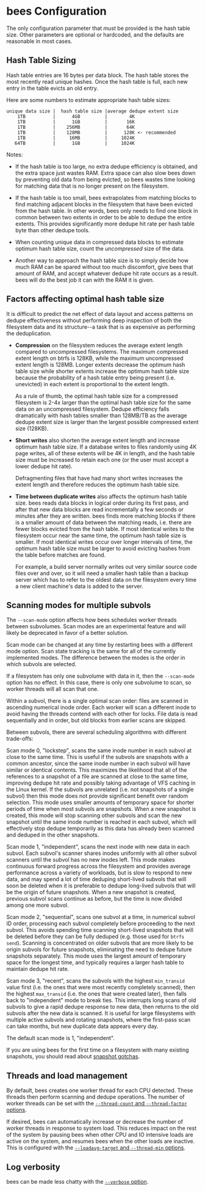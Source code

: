bees Configuration
==================

The only configuration parameter that *must* be provided is the hash
table size.  Other parameters are optional or hardcoded, and the defaults
are reasonable in most cases.

Hash Table Sizing
-----------------

Hash table entries are 16 bytes per data block.  The hash table stores
the most recently read unique hashes.  Once the hash table is full,
each new entry in the table evicts an old entry.

Here are some numbers to estimate appropriate hash table sizes:

    unique data size |  hash table size |average dedupe extent size
        1TB          |      4GB         |        4K
        1TB          |      1GB         |       16K
        1TB          |    256MB         |       64K
        1TB          |    128MB         |      128K <- recommended
        1TB          |     16MB         |     1024K
       64TB          |      1GB         |     1024K

Notes:

 * If the hash table is too large, no extra dedupe efficiency is
obtained, and the extra space just wastes RAM.  Extra space can also slow
bees down by preventing old data from being evicted, so bees wastes time
looking for matching data that is no longer present on the filesystem.

 * If the hash table is too small, bees extrapolates from matching
blocks to find matching adjacent blocks in the filesystem that have been
evicted from the hash table.  In other words, bees only needs to find
one block in common between two extents in order to be able to dedupe
the entire extents.  This provides significantly more dedupe hit rate
per hash table byte than other dedupe tools.

 * When counting unique data in compressed data blocks to estimate
optimum hash table size, count the *uncompressed* size of the data.

 * Another way to approach the hash table size is to simply decide how much
RAM can be spared without too much discomfort, give bees that amount of
RAM, and accept whatever dedupe hit rate occurs as a result.  bees will
do the best job it can with the RAM it is given.

Factors affecting optimal hash table size
-----------------------------------------

It is difficult to predict the net effect of data layout and access
patterns on dedupe effectiveness without performing deep inspection of
both the filesystem data and its structure--a task that is as expensive
as performing the deduplication.

* **Compression** on the filesystem reduces the average extent length
compared to uncompressed filesystems.  The maximum compressed extent
length on btrfs is 128KB, while the maximum uncompressed extent length
is 128MB.  Longer extents decrease the optimum hash table size while
shorter extents increase the optimum hash table size because the
probability of a hash table entry being present (i.e. unevicted) in
each extent is proportional to the extent length.

   As a rule of thumb, the optimal hash table size for a compressed
filesystem is 2-4x larger than the optimal hash table size for the same
data on an uncompressed filesystem.  Dedupe efficiency falls dramatically
with hash tables smaller than 128MB/TB as the average dedupe extent size
is larger than the largest possible compressed extent size (128KB).

* **Short writes** also shorten the average extent length and increase
optimum hash table size.  If a database writes to files randomly using
4K page writes, all of these extents will be 4K in length, and the hash
table size must be increased to retain each one (or the user must accept
a lower dedupe hit rate).

   Defragmenting files that have had many short writes increases the
extent length and therefore reduces the optimum hash table size.

* **Time between duplicate writes** also affects the optimum hash table
size.  bees reads data blocks in logical order during its first pass,
and after that new data blocks are read incrementally a few seconds or
minutes after they are written.  bees finds more matching blocks if there
is a smaller amount of data between the matching reads, i.e. there are
fewer blocks evicted from the hash table.  If most identical writes to
the filesystem occur near the same time, the optimum hash table size is
smaller.  If most identical writes occur over longer intervals of time,
the optimum hash table size must be larger to avoid evicting hashes from
the table before matches are found.

   For example, a build server normally writes out very similar source
code files over and over, so it will need a smaller hash table than a
backup server which has to refer to the oldest data on the filesystem
every time a new client machine's data is added to the server.

Scanning modes for multiple subvols
-----------------------------------

The `--scan-mode` option affects how bees schedules worker threads
between subvolumes.  Scan modes are an experimental feature and will
likely be deprecated in favor of a better solution.

Scan mode can be changed at any time by restarting bees with a different
mode option.  Scan state tracking is the same for all of the currently
implemented modes.  The difference between the modes is the order in
which subvols are selected.

If a filesystem has only one subvolume with data in it, then the
`--scan-mode` option has no effect.  In this case, there is only one
subvolume to scan, so worker threads will all scan that one.

Within a subvol, there is a single optimal scan order:  files are scanned
in ascending numerical inode order.  Each worker will scan a different
inode to avoid having the threads contend with each other for locks.
File data is read sequentially and in order, but old blocks from earlier
scans are skipped.

Between subvols, there are several scheduling algorithms with different
trade-offs:

Scan mode 0, "lockstep", scans the same inode number in each subvol at
close to the same time.  This is useful if the subvols are snapshots
with a common ancestor, since the same inode number in each subvol will
have similar or identical contents.  This maximizes the likelihood
that all of the references to a snapshot of a file are scanned at
close to the same time, improving dedupe hit rate and possibly taking
advantage of VFS caching in the Linux kernel.  If the subvols are
unrelated (i.e. not snapshots of a single subvol) then this mode does
not provide significant benefit over random selection.  This mode uses
smaller amounts of temporary space for shorter periods of time when most
subvols are snapshots.  When a new snapshot is created, this mode will
stop scanning other subvols and scan the new snapshot until the same
inode number is reached in each subvol, which will effectively stop
dedupe temporarily as this data has already been scanned and deduped
in the other snapshots.

Scan mode 1, "independent", scans the next inode with new data in each
subvol.  Each subvol's scanner shares inodes uniformly with all other
subvol scanners until the subvol has no new inodes left.  This mode makes
continuous forward progress across the filesystem and provides average
performance across a variety of workloads, but is slow to respond to new
data, and may spend a lot of time deduping short-lived subvols that will
soon be deleted when it is preferable to dedupe long-lived subvols that
will be the origin of future snapshots.  When a new snapshot is created,
previous subvol scans continue as before, but the time is now divided
among one more subvol.

Scan mode 2, "sequential", scans one subvol at a time, in numerical subvol
ID order, processing each subvol completely before proceeding to the
next subvol.  This avoids spending time scanning short-lived snapshots
that will be deleted before they can be fully deduped (e.g. those used
for `btrfs send`).  Scanning is concentrated on older subvols that are
more likely to be origin subvols for future snapshots, eliminating the
need to dedupe future snapshots separately.  This mode uses the largest
amount of temporary space for the longest time, and typically requires
a larger hash table to maintain dedupe hit rate.

Scan mode 3, "recent", scans the subvols with the highest `min_transid`
value first (i.e. the ones that were most recently completely scanned),
then the highest `max_transid` (i.e. the ones that were created later),
then falls back to "independent" mode to break ties.  This interrupts
long scans of old subvols to give a rapid dedupe response to new data,
then returns to the old subvols after the new data is scanned.  It is
useful for large filesystems with multiple active subvols and rotating
snapshots, where the first-pass scan can take months, but new duplicate
data appears every day.

The default scan mode is 1, "independent".

If you are using bees for the first time on a filesystem with many
existing snapshots, you should read about [snapshot gotchas](gotchas.md).

Threads and load management
---------------------------

By default, bees creates one worker thread for each CPU detected.
These threads then perform scanning and dedupe operations.  The number of
worker threads can be set with the [`--thread-count` and `--thread-factor`
options](options.md).

If desired, bees can automatically increase or decrease the number
of worker threads in response to system load.  This reduces impact on
the rest of the system by pausing bees when other CPU and IO intensive
loads are active on the system, and resumes bees when the other loads
are inactive.  This is configured with the [`--loadavg-target` and
`--thread-min` options](options.md).

Log verbosity
-------------

bees can be made less chatty with the [`--verbose` option](options.md).

